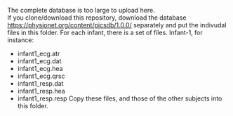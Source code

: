 The complete database is too large to upload here.  
If you clone/download this repository, download the database https://physionet.org/content/picsdb/1.0.0/ separately and put the indivudal files in this folder.
For each infant, there is a set of files. Infant-1, for instance:
- infant1_ecg.atr
- infant1_ecg.dat
- infant1_ecg.hea
- infant1_ecg.qrsc
- infant1_resp.dat
- infant1_resp.hea
- infant1_resp.resp
Copy these files, and those of the other subjects into this folder.
